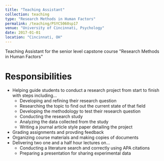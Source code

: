 ```yaml
---
title: "Teaching Assistant"
collection: teaching
type: "Research Methods in Human Factors"
permalink: /teaching/PSYC5060sp17
venue: "University of Cincinnati, Psychology"
date: 2017-01-01
location: "Cincinnati, OH"
---
```


Teaching Assistant for the senior level capstone course "Research Methods in Human Factors"

Responsibilities
======
* Helping guide students to conduct a research project from start to finish with steps including...
    * Developing and refining their research question
    * Researching the topic to find out the current state of that field
    * Developing the methodology to test their research question
    * Conducting the research study
    * Analyzing the data collected from the study
    * Writing a journal article style paper detailing the project
* Grading assignments and provding feedback
* Organizing course materials and making copies of documents
* Delivering two one and a half hour lectures on...
    * Conducting a literature search and correctly using APA citations
    * Preparing a presentation for sharing experimental data